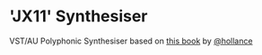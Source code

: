 # 'JX11' Synthesiser 

VST/AU Polyphonic Synthesiser based on [this book](https://leanpub.com/synth-plugin) by [@hollance](https://github.com/hollance)
